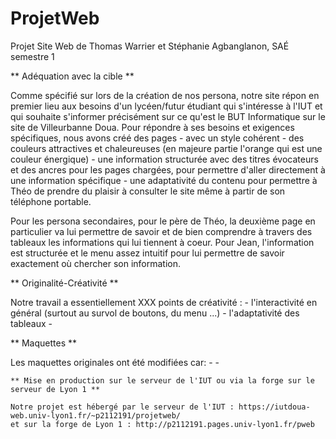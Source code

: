 # ProjetWeb

Projet Site Web de Thomas Warrier et Stéphanie Agbanglanon, SAÉ semestre 1


   ** Adéquation avec la cible **

   Comme spécifié sur lors de la création de nos persona, notre site répon en premier lieu aux besoins d'un lycéen/futur étudiant qui s'intéresse à l'IUT et qui souhaite s'informer précisément sur ce qu'est le BUT Informatique sur le site de Villeurbanne Doua.
   Pour répondre à ses besoins et exigences spécifiques, nous avons créé des pages 
    - avec un style cohérent
    - des couleurs attractives et chaleureuses (en majeure partie l'orange qui est une couleur énergique)
    - une information structurée avec des titres évocateurs et des ancres pour les pages chargées, pour permettre d'aller directement à une information spécifique
    - une adaptativité du contenu pour permettre à Théo de prendre du plaisir à consulter le site même à partir de son téléphone portable.

   Pour les persona secondaires, pour le père de Théo, la deuxième page en particulier va lui permettre de savoir et de bien comprendre à travers des tableaux les informations qui lui tiennent à coeur.
   Pour Jean, l'information est structurée et le menu assez intuitif pour lui permettre de savoir exactement où chercher son information.

   ** Originalité-Créativité **

   Notre travail a essentiellement XXX points de créativité :
    - l'interactivité en général (surtout au survol de boutons, du menu ...)
    - l'adaptativité des tableaux
    - 

   
   ** Maquettes **
   
   Les maquettes originales ont été modifiées car:
    -
    -

    ** Mise en production sur le serveur de l'IUT ou via la forge sur le serveur de Lyon 1 **

    Notre projet est hébergé par le serveur de l'IUT : https://iutdoua-web.univ-lyon1.fr/~p2112191/projetweb/
    et sur la forge de Lyon 1 : http://p2112191.pages.univ-lyon1.fr/pweb



   
